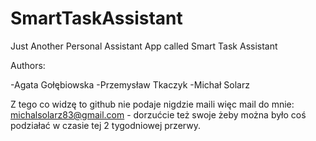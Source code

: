# SmartTaskAssistant
Just Another Personal Assistant App called Smart Task Assistant

Authors:

  -Agata Gołębiowska
  -Przemysław Tkaczyk
  -Michał Solarz

Z tego co widzę to github nie podaje nigdzie maili więc mail do mnie: michalsolarz83@gmail.com - dorzućcie też swoje żeby można było coś podziałać w czasie tej 2 tygodniowej przerwy.
